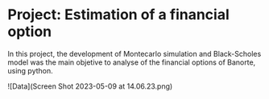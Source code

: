 # Project: Estimation of a financial option

In this project, the development of Montecarlo simulation and Black-Scholes model was the main objetive to analyse of the financial options of Banorte, using python. 

![Data](Screen Shot 2023-05-09 at 14.06.23.png)
